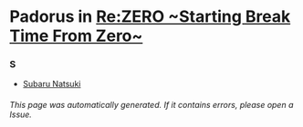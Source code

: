 # Padorus in [Re:ZERO ~Starting Break Time From Zero~](https://myanimelist.net/anime/33142/Re_Zero_kara_Hajimeru_Break_Time)

### S
* [Subaru Natsuki](https://github.com/shadow578/Project-Padoru/blob/master/table-of-contents/characters/SubaruNatsuki.md)

###### This page was automatically generated. If it contains errors, please open a Issue.
